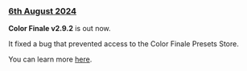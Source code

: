 ### [6th August 2024](/news/20240806)

**Color Finale v2.9.2** is out now.

It fixed a bug that prevented access to the Color Finale Presets Store.

You can learn more [here](https://colorfinale.com).